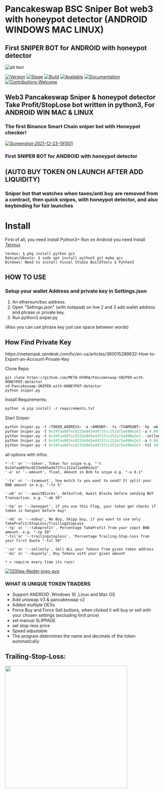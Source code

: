 # Pancakeswap BSC Sniper Bot web3 with honeypot detector (ANDROID WINDOWS MAC LINUX)

## First SNIPER BOT for ANDROID with honeypot detector

![alt text](https://github.com/META-HYDRA/Pancakeswap-SNIPER-with-HONEYPOT-detector/blob/main/TOKENRADER.jpg?raw=true "GIF application")

[![Version](https://img.shields.io/badge/Codename-BlackHat-red.svg?maxAge=259200)]()
[![Stage](https://img.shields.io/badge/Release-Stable-brightgreen.svg)]()
[![Build](https://img.shields.io/badge/Supported_OS-ANDROID-orange.svg)]()
[![Available](https://img.shields.io/badge/Available-ANDROID-orange.svg?maxAge=259200)]()
[![Documentation](https://img.shields.io/badge/TOKEN-RADER-red.svg?maxAge=259200)]()
[![Contributions Welcome](https://img.shields.io/badge/Type-FREE-blue.svg?style=flat)]()


## Web3 Pancakeswap Sniper & honeypot detector Take Profit/StopLose bot written in python3, For ANDROID WIN MAC & LINUX

### The first Binance Smart Chain sniper bot with Honeypot checker!  
<a href="https://ibb.co/rZZ7k4T"><img src="https://i.ibb.co/nDDgrzZ/Screenshot-2021-12-23-191501.png" alt="Screenshot-2021-12-23-191501" border="0"></a>


### First SNIPER BOT for ANDROID with honeypot detector

<H2>(AUTO BUY TOKEN ON LAUNCH AFTER ADD LIQUIDITY)</H2>
<H3>Sniper bot that watches when taxes/anti buy are removed from a contract, then quick snipes, with honeypot detector, and also keybinding for fair launches</H3>


# Install
First of all, you need install Python3+
Run on Android you need Install [Termux](https://termux.com/)  
```shell
termux: $ pkg install python git
Debian/Ubuntu: $ sudo apt install python3 git make gcc
Windows: Need to install Visual Studio BuildTools & Python3
```

<H2>HOW TO USE</H2>

### Setup your wallet Address and private key in Settings.json

1. An ethereum/bsc address.
2. Open "Settings.json" (with notepad) on line 2 and 3 add wallet address and phrase or private key.
3. Run python3 sniper.py

(Also you can use phrase key just use space between words)

<H2>How Find Private Key</H2>
https://metamask.zendesk.com/hc/en-us/articles/360015289632-How-to-Export-an-Account-Private-Key


Clone Repo: 

```shell
git clone https://github.com/META-HYDRA/Pancakeswap-SNIPER-with-HONEYPOT-detector
cd Pancakeswap-SNIPER-with-HONEYPOT-detector
python sniper.py
```

Install Requirements:  

```python
python -m pip install -r requirements.txt
```  

Start Sniper: 

```python
python Sniper.py -t <TOKEN_ADDRESS> -a <AMOUNT> -tx <TXAMOUNT> -hp -wb <BLOCKS WAIT BEFORE BUY> -tp <TAKE PROFIT IN PERCENT> -sl <STOP LOSE IN PERCENT>
python Sniper.py -t 0x34faa80fec0233e045ed4737cc152a71e490e2e3 -a 0.001 -tx 2 -hp  -wb 10 -tp 50
python Sniper.py -t 0x34faa80fec0233e045ed4737cc152a71e490e2e3 --sellonly
python Sniper.py -t 0x34faa80fec0233e045ed4737cc152a71e490e2e3 -a 0.001 --buyonly
python Sniper.py -t 0x34faa80fec0233e045ed4737cc152a71e490e2e3 -tsl 10 -nb
```  


all options with infos:  

```python3
*'-t' or '--token', Token for snipe e.g. "-t 0x34faa80fec0233e045ed4737cc152a71e490e2e3"
'-a' or '--amount', float, Amount in Bnb to snipe e.g. "-a 0.1"

'-tx' or '--txamount', how mutch tx you want to send? It split your BNB amount in e.g. "-tx 5"

'-wb' or '--awaitBlocks', default=0, Await Blocks before sending BUY Transaction. e.g. "-ab 50" 

'-hp' or '--honeypot', if you use this Flag, your token get checks if token is honypot before buy!

'-nb' or '--nobuy', No Buy, Skipp buy, if you want to use only TakeProfit/StopLoss/TrailingStopLoss
'-tp' or '--takeprofit', Percentage TakeProfit from your input BNB amount. e.g. "-tp 50" 
'-tsl'or '--trailingstoploss', 'Percentage Trailing-Stop-loss from your first Quote "-tsl 50"

'-so' or '--sellonly', Sell ALL your Tokens from given token address
'-bo' or '--buyonly', Buy Tokens with your given amount

* = require every time its runs!
```

<a href="https://ibb.co/9v4txdp"><img src="https://i.ibb.co/n01CXKw/1200px-Raider-logo-svg.png" alt="1200px-Raider-logo-svg" border="0"></a>

<H3>WHAT IS UNIQUE TOKEN TRADERS</h3>

- Support ANDROID ,Windows 10 ,Linux and Mac OS
- Add uniswap V3 & pancakeswap v2 
- Added multiple DEXs
- Force Buy and Force Sell buttons, when clicked it will buy or sell with your chosen settings (excluding limit price)
- set manual SLIPPAGE 
- set stop-less price
- Speed adjustable
- The program determines the name and decimals of the token automatically


## Trailing-Stop-Loss:
<img src="https://i.ytimg.com/vi/dZFb0-fwqOk/maxresdefault.jpg" height="400">
